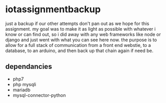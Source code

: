 # iotassignmentbackup
just a backup if our other attempts don't pan out as we hope for this assignment. my goal was to make it as light as possible with whatever i know or can find out, so i did away with any web frameworks like node or django and just went with what you can see here now. the purpose is to allow for a full stack of communication from a front end webstie, to a database, to an arduino, and then back up that chain again if need be.

## dependancies
* php7
* php mysqli
* mariadb
* mysql-connector-python
